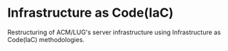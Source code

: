 # Infrastructure as Code(IaC)
Restructuring of ACM/LUG's server infrastructure using Infrastructure as Code(IaC) methodologies.
